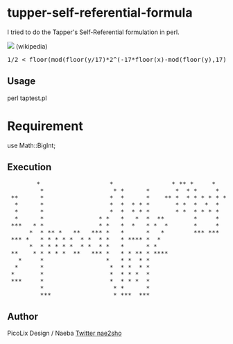 # tupper-self-referential-formula

I tried to do the Tapper's Self-Referential formulation in perl.

<img src="https://upload.wikimedia.org/wikipedia/commons/8/88/Tupper%27s_self_referential_formula_plot.png"> (wikipedia)  
<pre>
1/2 < floor(mod(floor(y/17)*2^(-17*floor(x)-mod(floor(y),17)),2))  
</pre>
## Usage
perl taptest.pl

# Requirement
use Math::BigInt;

## Execution
<pre>
        *                   *                * ** *     *                *  * *     *    * ** *      *   *
         *                   * *      *       *  * *     *                *  * *     *    *  * *      *   *
 **      *                  *  *      *    ** *  * * * * * ** ****  *** *** *  * * * *    *  *  *      *  *
  *      *                  *  *  * * *       * *  *  *  *    * * * * * * * *  * * * *    * *   *      *  *
  *      *                  *  *  * * *       * *  * * * *    * * * *** *** *  *  *  *    * *   *      *  *
  *      *               * *   *   *  *  **        *     *                  *  * *   *  *       *   **  * *
 ***   * *               * *   *  *   * *  *       *     *                   * *     *  *      *   *  * * *
      *  * ** *   **   *** *   *      *   *        *** ***                   * *** *** *       *     *  * *
 *** *   * * * * *  * *  * *   * **** *  *                                                          *   * *
      *  * * * * *  * *  * *   *      * *                                                          *    * *
 **    * * * * *  **   *** *   * * ** * ****                                                       **** * *
   *     *                 *   * *  * *                                                          *      * *
  *      *                  *  * *  * *                                                          *     *  *
 *       *                  *  * * *  *                                                         *      *  *
 ***     *                  *  * * *  *                                                                *  *
         *                   * *      *                                                               *   *
         ***                 * ***  ***                                                               * ***
</pre>

## Author  
PicoLix Design / Naeba [Twitter nae2sho](https://twitter.com/nae2sho)








